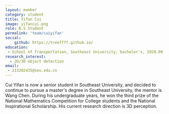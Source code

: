 ```yaml
---
layout: member
category: student
title: Yifan Cui 
image: yifancui.png
role: B.S Student
permalink: 'team/cuiyifan'
social:
    github: https://treeffff.github.io/
education:
 - School of Transportation, Southeast University, bachelor's, 2020.09-2024.06 (expected)
research_interest: 
  - 2D/3D object detection
email:
 - 213202435@seu.edu.cn
---
```


Cui Yifan is now a senior student in Southeast University, and decided to continue to pursue a master's degree in Southeast University, the mentor is Wang Chen. During his undergraduate years, he won the third prize of the National Mathematics Competition for College students and the National Inspirational Scholarship. His current research direction is 3D perception.